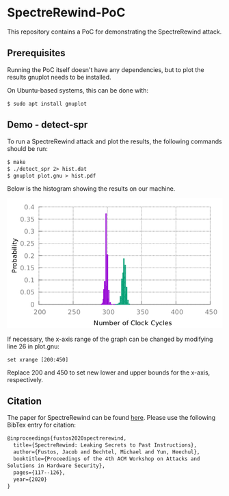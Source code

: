 # SpectreRewind-PoC

This repository contains a PoC for demonstrating the SpectreRewind attack.

## Prerequisites

Running the PoC itself doesn't have any dependencies, but to plot the results gnuplot needs to be installed. 

On Ubuntu-based systems, this can be done with:

	$ sudo apt install gnuplot

## Demo - detect-spr

To run a SpectreRewind attack and plot the results, the following commands should be run:

	$ make
	$ ./detect_spr 2> hist.dat
	$ gnuplot plot.gnu > hist.pdf

Below is the histogram showing the results on our machine.

![i5-6500](./figs/i5-6500_libk_hist.png)

	
If necessary, the x-axis range of the graph can be changed by modifying line 26 in plot.gnu:

	set xrange [200:450]

Replace 200 and 450 to set new lower and upper bounds for the x-axis, respectively.


## Citation

The paper for SpectreRewind can be found [here](http://www.ittc.ku.edu/~heechul/papers/spectrerewind-ashes2020-camera.pdf). 
Please use the following BibTex entry for citation:

```
@inproceedings{fustos2020spectrerewind,
  title={SpectreRewind: Leaking Secrets to Past Instructions},
  author={Fustos, Jacob and Bechtel, Michael and Yun, Heechul},
  booktitle={Proceedings of the 4th ACM Workshop on Attacks and Solutions in Hardware Security},
  pages={117--126},
  year={2020}
}
```
